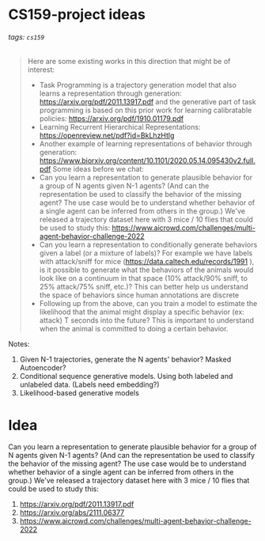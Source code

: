 # CS159-project ideas
###### tags: `cs159`



> Here are some existing works in this direction that might be of interest:
>- Task Programming is a trajectory generation model that also learns a representation through generation: https://arxiv.org/pdf/2011.13917.pdf and the generative part of task programming is based on this prior work for learning calibratable policies: https://arxiv.org/pdf/1910.01179.pdf
>- Learning Recurrent Hierarchical Representations: https://openreview.net/pdf?id=BkLhzHtlg
>- Another example of learning representations of behavior through generation: https://www.biorxiv.org/content/10.1101/2020.05.14.095430v2.full.pdf
>Some ideas before we chat:
>- Can you learn a representation to generate plausible behavior for a group of N agents given N-1 agents? (And can the representation be used to classify the behavior of the missing agent? The use case would be to understand whether behavior of a single agent can be inferred from others in the group.) We've released a trajectory dataset here with 3 mice / 10 flies that could be used to study this: https://www.aicrowd.com/challenges/multi-agent-behavior-challenge-2022
>- Can you learn a representation to conditionally generate behaviors given a label (or a mixture of labels)? For example we have labels with attack/sniff for mice (https://data.caltech.edu/records/1991 ), is it possible to generate what the behaviors of the animals would look like on a continuum in that space (10% attack/90% sniff, to 25% attack/75% sniff, etc.)? This can better help us understand the space of behaviors since human annotations are discrete
>- Following up from the above, can you train a model to estimate the likelihood that the animal might display a specific behavior (ex: attack) T seconds into the future? This is important to understand when the animal is committed to doing a certain behavior.



Notes:
1. Given N-1 trajectories, generate the N agents' behavior? Masked Autoencoder?
2. Conditional sequence generative models. Using both labeled and unlabeled data. (Labels need embedding?)
3. Likelihood-based generative models 



# Idea
Can you learn a representation to generate plausible behavior for a group of N agents given N-1 agents? (And can the representation be used to classify the behavior of the missing agent? The use case would be to understand whether behavior of a single agent can be inferred from others in the group.) We've released a trajectory dataset here with 3 mice / 10 flies that could be used to study this: 

1. https://arxiv.org/pdf/2011.13917.pdf
2. https://arxiv.org/abs/2111.06377
3. https://www.aicrowd.com/challenges/multi-agent-behavior-challenge-2022